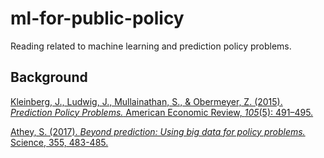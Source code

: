 # ml-for-public-policy
Reading related to machine learning and prediction policy problems.

## Background
[Kleinberg, J., Ludwig, J., Mullainathan, S., & Obermeyer, Z. (2015). *Prediction Policy Problems.* American Economic Review, *105*(5): 491–495.](https://www.cs.cornell.edu/home/kleinber/aer15-prediction.pdf)

[Athey, S. (2017). *Beyond prediction: Using big data for policy problems.* Science, 355, 483-485.](https://scholar.harvard.edu/files/people_analytics/files/beyond_prediction.pdf)
